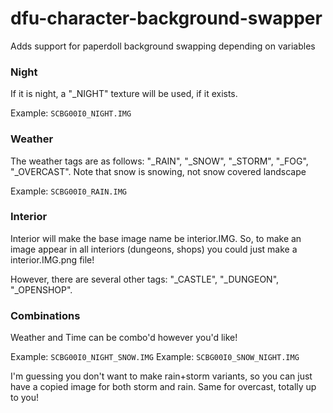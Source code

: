 # dfu-character-background-swapper

Adds support for paperdoll background swapping depending on variables

### Night
If it is night, a "_NIGHT" texture will be used, if it exists.

Example: ``SCBG00I0_NIGHT.IMG``

### Weather
The weather tags are as follows: "_RAIN", "_SNOW", "_STORM", "_FOG", "_OVERCAST". Note that snow is snowing, not snow covered landscape

Example: ``SCBG00I0_RAIN.IMG``

### Interior
Interior will make the base image name be interior.IMG. So, to make an image appear in all interiors (dungeons, shops) you could just make a interior.IMG.png file!

However, there are several other tags: "_CASTLE", "_DUNGEON", "_OPENSHOP".

### Combinations
Weather and Time can be combo'd however you'd like!

Example: ``SCBG00I0_NIGHT_SNOW.IMG``
Example: ``SCBG00I0_SNOW_NIGHT.IMG``

I'm guessing you don't want to make rain+storm variants, so you can just have a copied image for both storm and rain. Same for overcast, totally up to you!
